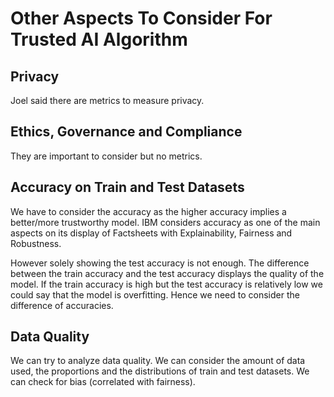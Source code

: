 # Other Aspects To Consider For Trusted AI Algorithm

## Privacy
Joel said there are metrics to measure privacy.

## Ethics, Governance and Compliance
They are important to consider but no metrics.

## Accuracy on Train and Test Datasets
We have to consider the accuracy as the higher accuracy implies a better/more trustworthy model. IBM considers accuracy as one of the main aspects on its display of Factsheets with Explainability, Fairness and Robustness.

However solely showing the test accuracy is not enough. The difference between the train accuracy and the test accuracy displays the quality of the model. If the train accuracy is high but the test accuracy is relatively low we could say that the model is overfitting. Hence we need to consider the difference of accuracies. 

## Data Quality
We can try to analyze data quality. We can consider the amount of data used, the proportions and the distributions of train and test datasets.
We can check for bias (correlated with fairness). 

